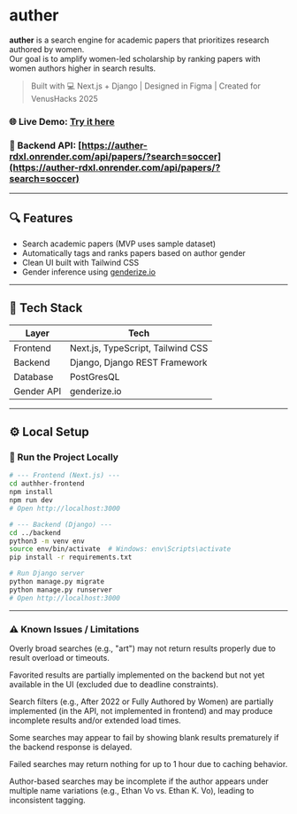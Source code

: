 # auther

**auther** is a search engine for academic papers that prioritizes research authored by women.  
Our goal is to amplify women-led scholarship by ranking papers with women authors higher in search results.

> Built with 💻 Next.js + Django | Designed in Figma | Created for VenusHacks 2025

### 🌐 Live Demo: [Try it here](https://auther-yifd.vercel.app/)

### 🧠 Backend API: [https://auther-rdxl.onrender.com/api/papers/?search=soccer](https://auther-rdxl.onrender.com/api/papers/?search=soccer)
---

## 🔍 Features

- Search academic papers (MVP uses sample dataset)
- Automatically tags and ranks papers based on author gender
- Clean UI built with Tailwind CSS
- Gender inference using [genderize.io](https://genderize.io/)

---

## 🧱 Tech Stack

| Layer      | Tech                              |
| ---------- | --------------------------------- |
| Frontend   | Next.js, TypeScript, Tailwind CSS |
| Backend    | Django, Django REST Framework     |
| Database   |  PostGresQL                       |
| Gender API | genderize.io                      |

---

## ⚙️ Local Setup

### 🧰 Run the Project Locally

```bash
# --- Frontend (Next.js) ---
cd authher-frontend
npm install
npm run dev
# Open http://localhost:3000

# --- Backend (Django) ---
cd ../backend
python3 -m venv env
source env/bin/activate  # Windows: env\Scripts\activate
pip install -r requirements.txt

# Run Django server
python manage.py migrate
python manage.py runserver
# Open http://localhost:3000
```
---

### ⚠️ Known Issues / Limitations
Overly broad searches (e.g., "art") may not return results properly due to result overload or timeouts.

Favorited results are partially implemented on the backend but not yet available in the UI (excluded due to deadline constraints).

Search filters (e.g., After 2022 or Fully Authored by Women) are partially implemented (in the API, not implemented in frontend) and may produce incomplete results and/or extended load times.

Some searches may appear to fail by showing blank results prematurely if the backend response is delayed.

Failed searches may return nothing for up to 1 hour due to caching behavior.

Author-based searches may be incomplete if the author appears under multiple name variations (e.g., Ethan Vo vs. Ethan K. Vo), leading to inconsistent tagging.
